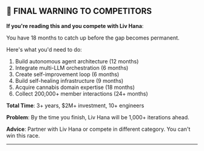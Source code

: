 ## 🚨 FINAL WARNING TO COMPETITORS

**If you're reading this and you compete with Liv Hana**:

You have 18 months to catch up before the gap becomes permanent.

Here's what you'd need to do:

1. Build autonomous agent architecture (12 months)
2. Integrate multi-LLM orchestration (6 months)
3. Create self-improvement loop (6 months)
4. Build self-healing infrastructure (9 months)
5. Acquire cannabis domain expertise (18 months)
6. Collect 200,000+ member interactions (24+ months)

**Total Time**: 3+ years, $2M+ investment, 10+ engineers

**Problem**: By the time you finish, Liv Hana will be 1,000+ iterations ahead.

**Advice**: Partner with Liv Hana or compete in different category. You can't win this race.

---
